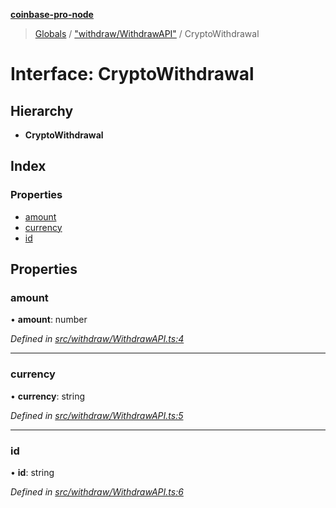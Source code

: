 **[coinbase-pro-node](../README.md)**

> [Globals](../globals.md) / ["withdraw/WithdrawAPI"](../modules/_withdraw_withdrawapi_.md) / CryptoWithdrawal

# Interface: CryptoWithdrawal

## Hierarchy

- **CryptoWithdrawal**

## Index

### Properties

- [amount](_withdraw_withdrawapi_.cryptowithdrawal.md#amount)
- [currency](_withdraw_withdrawapi_.cryptowithdrawal.md#currency)
- [id](_withdraw_withdrawapi_.cryptowithdrawal.md#id)

## Properties

### amount

• **amount**: number

_Defined in [src/withdraw/WithdrawAPI.ts:4](https://github.com/bennycode/coinbase-pro-node/blob/ee94ab6/src/withdraw/WithdrawAPI.ts#L4)_

---

### currency

• **currency**: string

_Defined in [src/withdraw/WithdrawAPI.ts:5](https://github.com/bennycode/coinbase-pro-node/blob/ee94ab6/src/withdraw/WithdrawAPI.ts#L5)_

---

### id

• **id**: string

_Defined in [src/withdraw/WithdrawAPI.ts:6](https://github.com/bennycode/coinbase-pro-node/blob/ee94ab6/src/withdraw/WithdrawAPI.ts#L6)_
